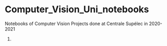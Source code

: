 # Computer_Vision_Uni_notebooks
Notebooks of Computer Vision Projects done at Centrale Supélec in 2020-2021


1) 
